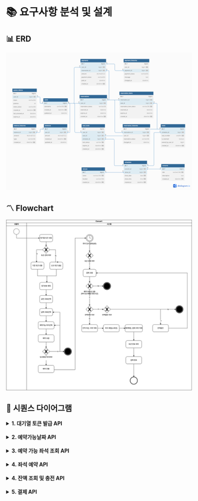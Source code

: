 # 📚 요구사항 분석 및 설계


## 📊 ERD
![ERD](img/ERD.png)
<br/>

## 〽️ Flowchart
![Flowchart](img/flowchart.png)
<br/>

## 🎼 시퀀스 다이어그램
<details>
<summary><strong>1. 대기열 토큰 발급 API</strong></summary>

```mermaid
sequenceDiagram
    autonumber

    actor 사용자
    participant 대기열

    사용자->>대기열: 토큰 발급 요청 (사용자 ID)
    
    activate 대기열
    대기열->>대기열: 기존 대기열 토큰 확인
    alt 토큰 없음
        대기열->>대기열: 새 토큰 생성 및 대기열 등록
    else 토큰 있음
        대기열->>대기열: 기존 토큰 반환
    end
    
    대기열-->>사용자: 토큰 및 대기열 정보 응답 (위치, 만료시간 등)
    deactivate 대기열
```
</details>
<br/>

<details>
<summary><strong>2. 예약가능날짜 API</strong></summary>

```mermaid
sequenceDiagram
    autonumber

    actor 사용자
    participant 대기열
    participant 예약가능날짜

    사용자->>대기열: 토큰 인증 요청
    activate 대기열
    alt 유효하지 않은 토큰
        대기열-->>사용자: 400 에러 반환
    deactivate 대기열

    else
        사용자->>예약가능날짜: 콘서트 ID로 날짜 조회 요청
        activate 예약가능날짜
        예약가능날짜->>예약가능날짜: 콘서트 회차 조회
        예약가능날짜-->>사용자: 예약 가능한 날짜 리스트 반환
        deactivate 예약가능날짜
    end
```
</details>
<br/>

<details>
<summary><strong>3. 예약 가능 좌석 조회 API</strong></summary>

```mermaid
sequenceDiagram
autonumber

    actor 사용자
    participant 대기열
    participant 예약가능좌석

    사용자->>대기열: 토큰 인증 요청
    activate 대기열
    alt 유효하지 않은 토큰
        대기열-->>사용자: 400 에러 반환
        deactivate 대기열
    else
        사용자->>예약가능좌석: 회차 ID로 좌석 조회 요청
        activate 예약가능좌석
        예약가능좌석->>예약가능좌석: 좌석 정보 및 상태 조회 (1~50번)
        예약가능좌석-->>사용자: 예약 가능한 좌석 번호 목록 반환
        deactivate 예약가능좌석
    end

```
</details>
<br/>

<details>
<summary><strong>4. 좌석 예약 API</strong></summary>

```mermaid
sequenceDiagram
    autonumber

    actor 사용자
    participant 대기열
    participant 좌석
    participant 예약

    사용자->>대기열: 토큰 인증 요청
    alt 유효하지 않은 토큰
        대기열-->>사용자: 400 에러 반환
    else
        사용자->>예약: 좌석 예약 요청 (날짜, 좌석 번호)
        예약->>좌석: 좌석 점유 상태 확인
        alt 이미 임시 배정됨
            예약-->>사용자: 예약 실패 (이미 점유됨)
        else 점유 가능
            예약->>좌석: 좌석 임시 점유 (락 생성, 5분 만료)
            예약->>예약: 예약 엔티티 생성 (status=임시)
            예약-->>사용자: 임시 예약 완료, 유효시간 응답
        end
    end

```
</details>
<br/>

<details>
<summary><strong>4. 잔액 조회 및 충전 API</strong></summary>

```mermaid
sequenceDiagram
    autonumber

    actor 사용자
    participant 잔액

    %% 잔액 조회 %%
    opt 잔액조회
        사용자->>잔액: 잔액 조회 요청 (사용자 ID)
        activate 잔액
        잔액->>잔액: 현재 잔액 조회
        잔액-->>사용자: 잔액 조회 응답
        deactivate 잔액
    end

    %% 잔액 충전 %%
    rect rgb(0, 128, 0)
        사용자->>잔액: 잔액 충전 요청 (충전 금액)
        activate 잔액
        잔액->>잔액: 현재 잔액 + 충전 금액
        잔액->>잔액: 잔액 변경 내역 기록
        잔액-->>사용자: 충전 완료 응답
    end
```
</details>
<br/>

<details>
<summary><strong>5. 결제 API</strong></summary>

```mermaid
sequenceDiagram
    autonumber

    actor 사용자
    participant 결제
    participant 예약
    participant 잔액
    participant 좌석
    participant 대기열

    사용자->>결제: 결제 요청
    activate 결제

    결제->>예약: 예약 유효성 검증
    activate 예약
    deactivate 예약

    alt 예약이 만료됨
        결제-->>사용자: 결제 실패 (예약 만료)
    else 예약 유효함
        결제->>잔액: 잔액 차감 가능 여부 확인
        activate 잔액
        deactivate 잔액

        alt 잔액 부족
            opt 사용자 충전 시도
                사용자-->>잔액: 잔액 충전 요청
                activate 잔액
                잔액-->>결제: 충전 결과
                deactivate 잔액
            end
            결제-->>사용자: 결제 실패 (잔액 부족)
        else 잔액 충분
            결제->>잔액: 잔액 차감
            activate 잔액
            deactivate 잔액

            결제->>좌석: 소유권 이전
            activate 좌석
            deactivate 좌석

            결제->>예약: 예약 상태 확정
            activate 예약
            deactivate 예약

            결제->>대기열: 토큰 만료 처리
            activate 대기열
            deactivate 대기열

            결제-->>사용자: 결제 성공 응답
        end
    end

    deactivate 결제

```
</details>